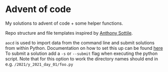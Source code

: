# Advent of code

My solutions to advent of code + some helper functions.

Repo structure and file templates inspired by [Anthony Sottile](https://github.com/anthonywritescode/aoc2021).

`aocd` is used to import data from the command line and submit solutions from within Python.
Documentation on how to set this up can be found [here](https://github.com/wimglenn/advent-of-code-data#quickstart)
To submit a solution add a `-s` or `--submit` flag when executing the python script. Note that for this option to work the directory names should end in e.g. `/2021/y_2021_day_01/foo.py`
